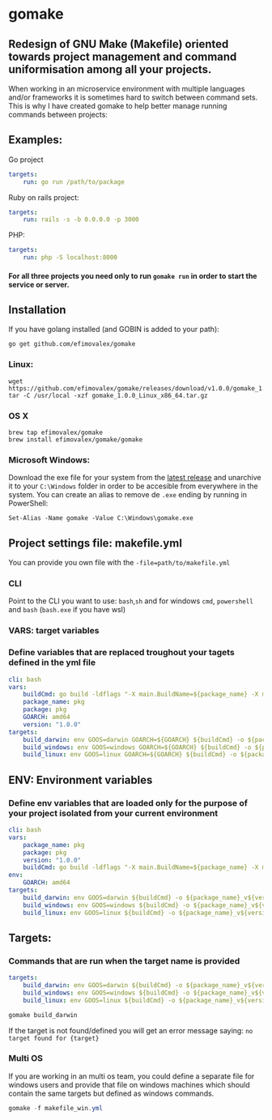 # gomake

## Redesign of GNU Make (Makefile) oriented towards project management and command uniformisation among all your projects.

When working in an microservice environment with multiple languages and/or frameworks it is sometimes hard to switch between command sets.
This is why I have created gomake to help better manage running commands between projects:

## Examples: 

Go project
```yml
targets:
    run: go run /path/to/package
```

Ruby on rails project: 
```yml
targets:
    run: rails -s -b 0.0.0.0 -p 3000
```

PHP: 
```yml
targets:
    run: php -S localhost:8000
```

#### For all three projects you need only to run `gomake run` in order to start the service or server.


## Installation

If you have golang installed (and GOBIN is added to your path): 

```
go get github.com/efimovalex/gomake
```

### Linux:

```
wget https://github.com/efimovalex/gomake/releases/download/v1.0.0/gomake_1.0.0_Linux_x86_64.tar.gz
tar -C /usr/local -xzf gomake_1.0.0_Linux_x86_64.tar.gz
```

### OS X
```
brew tap efimovalex/gomake
brew install efimovalex/gomake/gomake
```

### Microsoft Windows: 

Download the exe file for your system from the [latest release](https://github.com/efimovalex/gomake/releases/latest) and unarchive it to your `C:\Windows` folder in order to be accesible from everywhere in the system.
You can create an alias to remove de `.exe` ending by running in PowerShell:

```
Set-Alias -Name gomake -Value C:\Windows\gomake.exe
```


## Project settings file: makefile.yml
You can provide you own file with the `-file=path/to/makefile.yml`

### CLI 
Point to the CLI you want to use: `bash`,`sh` and for windows `cmd`, `powershell` and `bash` (`bash.exe` if you have wsl)

### VARS: target variables
### Define variables that are replaced troughout your tagets defined in the yml file

```yml
cli: bash
vars:
    buildCmd: go build -ldflags "-X main.BuildName=${package_name} -X main.BuildVersion=${version}" 
    package_name: pkg
    package: pkg
    GOARCH: amd64
    version: "1.0.0"
targets:
    build_darwin: env GOOS=darwin GOARCH=${GOARCH} ${buildCmd} -o ${package_name}_v${version}_darwin_amd64 ${package}
    build_windows: env GOOS=windows GOARCH=${GOARCH} ${buildCmd} -o ${package_name}_v${version}_windows_amd64.exe ${package}
    build_linux: env GOOS=linux GOARCH=${GOARCH} ${buildCmd} -o ${package_name}_v${version}_linux_amd64 ${package}
```

## ENV: Environment variables
### Define env variables that are loaded only for the purpose of your project isolated from your current environment

```yml
cli: bash
vars: 
    package_name: pkg
    package: pkg
    version: "1.0.0"
    buildCmd: go build -ldflags "-X main.BuildName=${package_name} -X main.BuildVersion=${version}" 
env:
    GOARCH: amd64
targets:
    build_darwin: env GOOS=darwin ${buildCmd} -o ${package_name}_v${version}_darwin_amd64 ${package}
    build_windows: env GOOS=windows ${buildCmd} -o ${package_name}_v${version}_windows_amd64.exe ${package}
    build_linux: env GOOS=linux ${buildCmd} -o ${package_name}_v${version}_linux_amd64 ${package}
```

## Targets:
### Commands that are run when the target name is provided

```yml
targets:
    build_darwin: env GOOS=darwin ${buildCmd} -o ${package_name}_v${version}_darwin_amd64 ${package}
    build_windows: env GOOS=windows ${buildCmd} -o ${package_name}_v${version}_windows_amd64.exe ${package}
    build_linux: env GOOS=linux ${buildCmd} -o ${package_name}_v${version}_linux_amd64 ${package}
```

```sh
gomake build_darwin
```

If the target is not found/defined you will get an error message saying: `no target found for {target}`

### Multi OS
If you are working in an multi os team, you could define a separate file for windows users and provide that file on windows machines which should contain the same targets but defined as windows commands. 

```powershell
gomake -f makefile_win.yml
```
